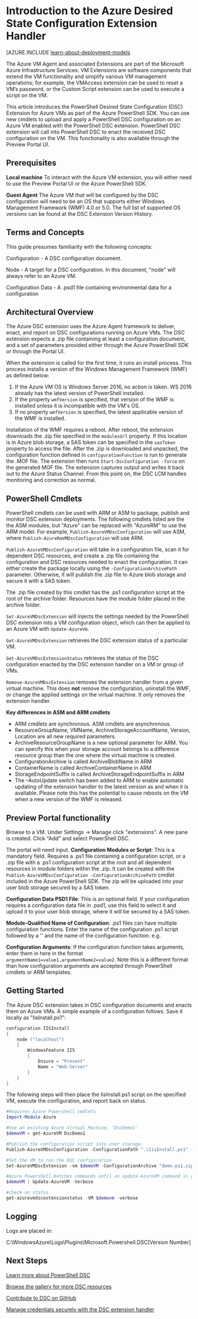 <properties
   pageTitle="Desired State Configuration for Azure Overview | Microsoft Azure"
   description="Overview for using the Microsoft Azure extension handler for PowerShell Desired State Configuration. Including prerequisites, architecture, cmdlets.."
   services="virtual-machines-windows"
   documentationCenter=""
   authors="zjalexander"
   manager="timlt"
   editor=""
   tags="azure-service-management,azure-resource-manager"
   keywords=""/>

<tags
   ms.service="virtual-machines-windows"
   ms.devlang="na"
   ms.topic="article"
   ms.tgt_pltfrm="vm-windows"
   ms.workload="na"
   ms.date="01/25/2016"
   ms.author="zachal"/>

# Introduction to the Azure Desired State Configuration Extension Handler #

[AZURE.INCLUDE [learn-about-deployment-models](../../includes/learn-about-deployment-models-both-include.md)

The Azure VM Agent and associated Extensions are part of the Microsoft Azure Infrastructure Services. VM Extensions are software components that extend the VM functionality and simplify various VM management operations; for example, the VMAccess extension can be used to reset a VM’s password, or the Custom Script extension can be used to execute a script on the VM.

This article introduces the PowerShell Desired State Configuration (DSC) Extension for Azure VMs as part of the Azure PowerShell SDK. You can use new cmdlets to upload and apply a PowerShell DSC configuration on an Azure VM enabled with the PowerShell DSC extension. PowerShell DSC extension will call into PowerShell DSC to enact the received DSC configuration on the VM. This functionality is also available through the Preview Portal UI.

## Prerequisites ##
**Local machine**
To interact with the Azure VM extension, you will either need to use the Preview Portal UI or the Azure PowerShell SDK. 

**Guest Agent**
The Azure VM that will be configured by the DSC configuration will need to be an OS that supports either Windows Management Framework (WMF) 4.0 or 5.0. The full list of supported OS versions can be found at the DSC Extension Version History.

## Terms and Concepts ##
This guide presumes familiarity with the following concepts:

Configuration - A DSC configuration document. 

Node - A target for a DSC configuration. In this document, "node" will always refer to an Azure VM.

Configuration Data - A .psd1 file containing environmental data for a configuration

## Architectural Overview ##

The Azure DSC extension uses the Azure Agent framework to deliver, enact, and report on DSC configurations running on Azure VMs. The DSC extension expects a .zip file containing at least a configuration document, and a set of parameters provided either through the Azure PowerShell SDK or through the Portal UI.

When the extension is called for the first time, it runs an install process. This process installs a version of the Windows Management Framework (WMF) as defined below:

1. If the Azure VM OS is Windows Server 2016, no action is taken. WS 2016 already has the latest version of PowerShell installed.
2. If the property `wmfVersion` is specified, that version of the WMF is installed unless it is incompatible with the VM's OS.
3. If no property `wmfVersion` is specified, the latest applicable version of the WMF is installed.

Installation of the WMF requires a reboot. After reboot, the extension downloads the .zip file specified in the `modulesUrl` property. If this location is in Azure blob storage, a SAS token can be specified in the `sasToken` property to access the file. After the .zip is downloaded and unpacked, the configuration function defined in `configurationFunction` is run to generate the .MOF file. The extension then runs `Start-DscConfiguration -force` on the generated MOF file. The extension captures output and writes it back out to the Azure Status Channel. From this point on, the DSC LCM handles monitoring and correction as normal. 

## PowerShell Cmdlets ##

PowerShell cmdlets can be used with ARM or ASM to package, publish and monitor DSC extension deployments. The following cmdlets listed are the the ASM modules, but "Azure" can be replaced with "AzureRM" to use the ARM model. For example,  `Publish-AzureVMDscConfiguration` will use ASM, where `Publish-AzureRmVMDscConfiguration` will use ARM. 

`Publish-AzureVMDscConfiguration` will take in a configuration file, scan it for dependent DSC resources, and create a .zip file containing the configuration and DSC resources needed to enact the configuration. It can either create the package locally using the `-ConfigurationArchivePath` parameter. Otherwise, it will publish the .zip file to Azure blob storage and secure it with a SAS token.

The .zip file created by this cmdlet has the .ps1 configuration script at the root of the archive folder. Resources have the module folder placed in the archive folder. 

`Set-AzureVMDscExtension` will  injects the settings needed by the PowerShell DSC extension into a VM configuration object, which can then be applied to an Azure VM with `Update-AzureVm`.

`Get-AzureVMDscExtension` retrieves the DSC extension status of a particular VM. 

`Get-AzureVMDscExtensionStatus` retrieves the status of the DSC configuration enacted by the DSC extension handler on a VM or group of VMs.

`Remove-AzureVMDscExtension` removes the extension handler from a given virtual machine. This does **not** remove the configuration, uninstall the WMF, or change the applied settings on the virtual machine. It only removes the extension handler. 

**Key differences in ASM and ARM cmdlets**

- ARM cmdlets are synchronous. ASM cmdlets are asynchronous.
- ResourceGroupName, VMName, ArchiveStorageAccountName, Version, Location are all new required parameters.
- ArchiveResourceGroupName is a new optional parameter for ARM. You can specify this when your storage account belongs to a difference resource group than the one where the virtual machine is created.
- ConfigurationArchive is called ArchiveBlobName in ARM
- ContainerName is called ArchiveContainerName in ARM
- StorageEndpointSuffix is called ArchiveStorageEndpointSuffix in ARM
- The –AutoUpdate switch has been added to ARM to enable automatic updating of the extension handler to the latest version as and when it is available. Please note this has the potential to cause reboots on the VM when a new version of the WMF is released. 


## Preview Portal functionality ##
Browse to a VM. Under Settings -> Manage click "extensions". A new pane is created. Click "Add" and select PowerShell DSC.

The portal will need input.
**Configuration Modules or Script**: This is a mandatory field. Requires a .ps1 file containing a configuration script, or a .zip file with a .ps1 configuration script at the root and all dependent resources in module folders within the .zip. It can be created with the `Publish-AzureVMDscConfiguration -ConfigurationArchivePath` cmdlet included in the Azure PowerShell SDK. The zip will be uploaded into your user blob storage secured by a SAS token. 

**Configuration Data PSD1 File**: This is an optional field. If your configuration requires a configuration data file in .psd1, use this field to select it and upload it to your user blob storage, where it will be secured by a SAS token. 
 
**Module-Qualified Name of Configuration**: .ps1 files can have multiple configuration functions. Enter the name of the configuration .ps1 script followed by a  '\' and the name of the configuration function. e.g. 

**Configuration Arguments**: If the configuration function takes arguments, enter them in here in the format `argumentName1=value1,argumentName2=value2`. Note this is a different format than how configuration arguments are accepted through PowerShell cmdlets or ARM templates. 

## Getting Started ##

The Azure DSC extension takes in DSC configuration documents and enacts them on Azure VMs. A simple example of a configuration follows. Save it locally as "IisInstall.ps1":

```powershell
configuration IISInstall 
{ 
    node ("localhost") 
    { 
        WindowsFeature IIS 
        { 
            Ensure = "Present" 
            Name = "Web-Server"                       
        } 
    } 
}
```

The following steps will then place the IisInstall.ps1 script on the specified VM, execute the configuration, and report back on status.
 
```powershell
#Requires Azure Powershell cmdlets
Import-Module Azure

#Use an existing Azure Virtual Machine, 'DscDemo1'
$demoVM = get-AzureVM DscDemo1

#Publish the configuration script into user storage.
Publish-AzureVMDscConfiguration -ConfigurationPath ".\IisInstall.ps1" -StorageContext $storageContext -Verbose -Force

#Set the VM to run the DSC configuration
Set-AzureVMDscExtension -vm $demoVM -ConfigurationArchive "demo.ps1.zip" -StorageContext $storageContext -ConfigurationName "runScript" -verbose

#Azure Powershell batches commands until an update-AzureVM command is given
$demoVM | Update-AzureVM -Verbose

#check on status
get-azurevmdscextensionstatus -VM $demovm -verbose
```

## Logging ##

Logs are placed in:

C:\WindowsAzure\Logs\Plugins\Microsoft.Powershell.DSC\[Version Number]

## Next Steps ##

[Learn more about PowerShell DSC](https://msdn.microsoft.com/powershell/dsc/overview)

[Browse the gallery for more DSC resources](https://www.powershellgallery.com/)

[Contribute to DSC on GitHub](https://github.com/PowerShell/DscResources)

[Manage credentials securely with the DSC extension handler](virtual-machines-extensions-dsc-credentials.md)